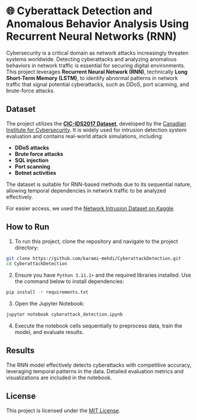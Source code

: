 # 🌐 Cyberattack Detection and Anomalous Behavior Analysis Using Recurrent Neural Networks (RNN)

Cybersecurity is a critical domain as network attacks increasingly threaten systems worldwide. Detecting cyberattacks and analyzing anomalous behaviors in network traffic is essential for securing digital environments. This project leverages **Recurrent Neural Network (RNN)**, technically **Long Short-Term Memory (LSTM)**, to identify abnormal patterns in network traffic that signal potential cyberattacks, such as DDoS, port scanning, and brute-force attacks.

## Dataset
The project utilizes the **[CIC-IDS2017 Dataset](https://www.unb.ca/cic/datasets/ids-2017.html)**, developed by the [Canadian Institute for Cybersecurity](https://www.unb.ca). It is widely used for intrusion detection system evaluation and contains real-world attack simulations, including:

- **DDoS attacks**
- **Brute force attacks**
- **SQL injection**
- **Port scanning**
- **Botnet activities**

The dataset is suitable for RNN-based methods due to its sequential nature, allowing temporal dependencies in network traffic to be analyzed effectively.

For easier access, we used the [Network Intrusion Dataset on Kaggle](https://www.kaggle.com/datasets/chethuhn/network-intrusion-dataset).

## How to Run

1. To run this project, clone the repository and navigate to the project directory:
```bash
git clone https://github.com/karami-mehdi/CyberattackDetection.git
cd CyberattackDetection
```

2. Ensure you have `Python 3.11.1+` and the required libraries installed. Use the command below to install dependencies:
```bash
pip install -r requirements.txt
```

3. Open the Jupyter Notebook:
```bash
jupyter notebook cyberattack_detection.ipynb
```

4. Execute the notebook cells sequentially to preprocess data, train the model, and evaluate results.

## Results
The RNN model effectively detects cyberattacks with competitive accuracy, leveraging temporal patterns in the data. Detailed evaluation metrics and visualizations are included in the notebook.

## License
This project is licensed under the [MIT License](LICENSE).

